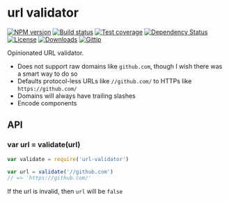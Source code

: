 # url validator

[![NPM version][npm-image]][npm-url]
[![Build status][travis-image]][travis-url]
[![Test coverage][coveralls-image]][coveralls-url]
[![Dependency Status][david-image]][david-url]
[![License][license-image]][license-url]
[![Downloads][downloads-image]][downloads-url]
[![Gittip][gittip-image]][gittip-url]

Opinionated URL validator.

- Does not support raw domains like `github.com`, though I wish there was a smart way to do so
- Defaults protocol-less URLs like `//github.com/` to HTTPs like `https://github.com/`
- Domains will always have trailing slashes
- Encode components

## API

### var url = validate(url)

```js
var validate = require('url-validator')

var url = validate('//github.com')
// => 'https://github.com/'
```

If the url is invalid, then `url` will be `false`

[simgr]: https://github.com/funraiseme/simgr
[npm-image]: https://img.shields.io/npm/v/url-validator.svg?style=flat-square
[npm-url]: https://npmjs.org/package/url-validator
[github-tag]: http://img.shields.io/github/tag/mgmtio/url-validator.svg?style=flat-square
[github-url]: https://github.com/mgmtio/url-validator/tags
[travis-image]: https://img.shields.io/travis/mgmtio/url-validator.svg?style=flat-square
[travis-url]: https://travis-ci.org/mgmtio/url-validator
[coveralls-image]: https://img.shields.io/coveralls/mgmtio/url-validator.svg?style=flat-square
[coveralls-url]: https://coveralls.io/r/mgmtio/url-validator?branch=master
[david-image]: http://img.shields.io/david/mgmtio/url-validator.svg?style=flat-square
[david-url]: https://david-dm.org/mgmtio/url-validator
[license-image]: http://img.shields.io/npm/l/url-validator.svg?style=flat-square
[license-url]: LICENSE
[downloads-image]: http://img.shields.io/npm/dm/url-validator.svg?style=flat-square
[downloads-url]: https://npmjs.org/package/url-validator
[gittip-image]: https://img.shields.io/gittip/jonathanong.svg?style=flat-square
[gittip-url]: https://www.gittip.com/jonathanong/
